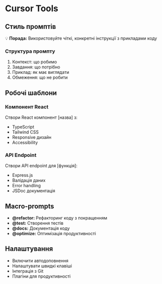 # Cursor Tools

## Стиль промптів

💡 **Порада:** Використовуйте чіткі, конкретні інструкції з прикладами коду

### Структура промпту
1. Контекст: що робимо
2. Завдання: що потрібно
3. Приклад: як має виглядати
4. Обмеження: що не робити

## Робочі шаблони

### Компонент React
Створи React компонент [назва] з:
- TypeScript
- Tailwind CSS
- Responsive дизайн
- Accessibility

### API Endpoint
Створи API endpoint для [функція]:
- Express.js
- Валідація даних
- Error handling
- JSDoc документація

## Macro-prompts
- **@refactor:** Рефакторинг коду з покращенням
- **@test:** Створення тестів
- **@docs:** Документація коду
- **@optimize:** Оптимізація продуктивності

## Налаштування
- Включити автодоповнення
- Налаштувати швидкі клавіші
- Інтеграція з Git
- Плагіни для продуктивності
